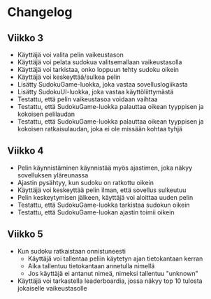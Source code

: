 # Changelog

## Viikko 3

- Käyttäjä voi valita pelin vaikeustason
- Käyttäjä voi pelata sudokua valitsemallaan vaikeustasolla
- Käyttäjä voi tarkistaa, onko loppuun tehty sudoku oikein 
- Käyttäjä voi keskeyttää/sulkea pelin
- Lisätty SudokuGame-luokka, joka vastaa sovelluslogiikasta
- Lisätty SudokuUI-luokka, joka vastaa käyttöliittymästä
- Testattu, että pelin vaikeustasoa voidaan vaihtaa
- Testattu, että SudokuGame-luokka palauttaa oikean tyyppisen ja kokoisen pelilaudan
- Testattu, että SudokuGame-luokka palauttaa oikean tyyppisen ja kokoisen ratkaisulaudan, joka ei ole missään kohtaa tyhjä

## Viikko 4

- Pelin käynnistäminen käynnistää myös ajastimen, joka näkyy sovelluksen yläreunassa
- Ajastin pysähtyy, kun sudoku on ratkottu oikein
- Käyttäjä voi keskeyttää pelin ilman, että sovellus sulkeutuu 
- Pelin keskeytymisen jälkeen, käyttäjä voi aloittaa uuden pelin 
- Testattu, että SudokuGame-luokka tarkistaa sudokun oikein
- Testattu, että SudokuGame-luokan ajastin toimii oikein

## Viikko 5

- Kun sudoku ratkaistaan onnistuneesti
    - Käyttäjä voi tallentaa peliin käytetyn ajan tietokantaan kerran
    - Aika tallentuu tietokantaan annetulla nimellä
    - Jos käyttäjä ei antanut nimeä, nimeksi tallentuu "unknown"
- Käyttäjä voi tarkastella leaderboardia, jossa näkyy top 10 tulosta jokaiselle vaikeustasolle
